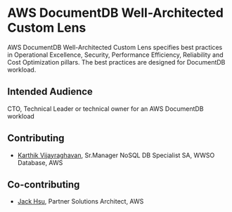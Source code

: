 # AWS DocumentDB Well-Architected Custom Lens

AWS DocumentDB Well-Architected Custom Lens specifies best practices in Operational Excellence, Security, Performance Efficiency, Reliability and Cost Optimization pillars. The best practices are designed for DocumentDB workload. 

## Intended Audience

CTO, Technical Leader or technical owner for an AWS DocumentDB workload

## Contributing

- [Karthik Vijayraghavan](mailto:kvijayra@amazon.com), Sr.Manager NoSQL DB Specialist SA, WWSO Database, AWS

## Co-contributing
- [Jack Hsu](mailto:jackhsu@amazon.com), Partner Solutions Architect, AWS

